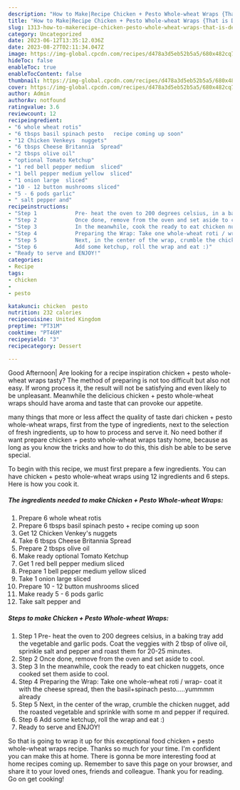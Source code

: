 ```yaml
---
description: "How to Make|Recipe Chicken + Pesto Whole-wheat Wraps {That is Delicious"
title: "How to Make|Recipe Chicken + Pesto Whole-wheat Wraps {That is Delicious"
slug: 1313-how-to-makerecipe-chicken-pesto-whole-wheat-wraps-that-is-delicious
category: Uncategorized
date: 2023-06-12T13:35:12.036Z
date: 2023-08-27T02:11:34.047Z
image: https://img-global.cpcdn.com/recipes/d478a3d5eb52b5a5/680x482cq70/chicken-pesto-whole-wheat-wraps-recipe-main-photo.jpg
hideToc: false
enableToc: true
enableTocContent: false
thumbnail: https://img-global.cpcdn.com/recipes/d478a3d5eb52b5a5/680x482cq70/chicken-pesto-whole-wheat-wraps-recipe-main-photo.jpg
cover: https://img-global.cpcdn.com/recipes/d478a3d5eb52b5a5/680x482cq70/chicken-pesto-whole-wheat-wraps-recipe-main-photo.jpg
author: Admin
authorAv: notfound
ratingvalue: 3.6
reviewcount: 12
recipeingredient:
- "6 whole wheat rotis"
- "6 tbsps basil spinach pesto   recipe coming up soon"
- "12 Chicken Venkeys  nuggets"
- "6 tbsps Cheese Britannia  Spread"
- "2 tbsps olive oil"
- "optional Tomato Ketchup"
- "1 red bell pepper medium  sliced"
- "1 bell pepper medium yellow  sliced"
- "1 onion large  sliced"
- "10 - 12 button mushrooms sliced"
- "5 - 6 pods garlic"
- " salt pepper and"
recipeinstructions:
- "Step 1            Pre- heat the oven to 200 degrees celsius, in a baking tray add the vegetable and garlic pods. Coat the veggies with 2 tbsp of olive oil, sprinkle salt and pepper and roast them for 20-25 minutes."
- "Step 2            Once done, remove from the oven and set aside to cool."
- "Step 3            In the meanwhile, cook the ready to eat chicken nuggets, once cooked set them aside to cool."
- "Step 4            Preparing the Wrap: Take one whole-wheat roti / wrap- coat it with the cheese spread, then the basil+spinach pesto.....yummmm already"
- "Step 5            Next, in the center of the wrap, crumble the chicken nugget, add the roasted vegetable and sprinkle with some m and pepper if required."
- "Step 6            Add some ketchup, roll the wrap and eat :)"
- "Ready to serve and ENJOY!"
categories:
- Recipe
tags:
- chicken
- 
- pesto

katakunci: chicken  pesto 
nutrition: 232 calories
recipecuisine: United Kingdom
preptime: "PT31M"
cooktime: "PT46M"
recipeyield: "3"
recipecategory: Dessert

---
```



Good Afternoon| Are looking for a recipe inspiration chicken + pesto whole-wheat wraps tasty? The method of preparing is not too difficult but also not easy. If wrong process it, the result will not be satisfying and even likely to be unpleasant. Meanwhile the delicious chicken + pesto whole-wheat wraps should have aroma and taste that can provoke our appetite.






many things that more or less affect the quality of taste dari chicken + pesto whole-wheat wraps, first from the type of ingredients, next to the selection of fresh ingredients, up to how to process and serve it. No need bother if want prepare chicken + pesto whole-wheat wraps tasty home, because as long as you know the tricks and how to do this, this dish be able to be serve special.





To begin with this recipe, we must first prepare a few ingredients. You can have chicken + pesto whole-wheat wraps using 12 ingredients and 6 steps. Here is how you cook it.

<!--inarticleads1-->

##### The ingredients needed to make Chicken + Pesto Whole-wheat Wraps:

1. Prepare 6 whole wheat rotis
1. Prepare 6 tbsps basil spinach pesto +  recipe coming up soon
1. Get 12 Chicken Venkey&#39;s  nuggets
1. Take 6 tbsps Cheese Britannia  Spread
1. Prepare 2 tbsps olive oil
1. Make ready optional Tomato Ketchup
1. Get 1 red bell pepper medium  sliced
1. Prepare 1 bell pepper medium yellow  sliced
1. Take 1 onion large  sliced
1. Prepare 10 - 12 button mushrooms sliced
1. Make ready 5 - 6 pods garlic
1. Take  salt pepper and




<!--inarticleads2-->

##### Steps to make Chicken + Pesto Whole-wheat Wraps:

1. Step 1            Pre- heat the oven to 200 degrees celsius, in a baking tray add the vegetable and garlic pods. Coat the veggies with 2 tbsp of olive oil, sprinkle salt and pepper and roast them for 20-25 minutes.
1. Step 2            Once done, remove from the oven and set aside to cool.
1. Step 3            In the meanwhile, cook the ready to eat chicken nuggets, once cooked set them aside to cool.
1. Step 4            Preparing the Wrap: Take one whole-wheat roti / wrap- coat it with the cheese spread, then the basil+spinach pesto.....yummmm already
1. Step 5            Next, in the center of the wrap, crumble the chicken nugget, add the roasted vegetable and sprinkle with some m and pepper if required.
1. Step 6            Add some ketchup, roll the wrap and eat :)
1. Ready to serve and ENJOY!



So that is going to wrap it up for this exceptional food chicken + pesto whole-wheat wraps recipe. Thanks so much for your time. I'm confident you can make this at home. There is gonna be more interesting food at home recipes coming up. Remember to save this page on your browser, and share it to your loved ones, friends and colleague. Thank you for reading. Go on get cooking!
